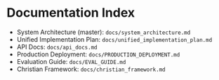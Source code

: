 # Documentation Index

- System Architecture (master): `docs/system_architecture.md`
- Unified Implementation Plan: `docs/unified_implementation_plan.md`
- API Docs: `docs/api_docs.md`
- Production Deployment: `docs/PRODUCTION_DEPLOYMENT.md`
- Evaluation Guide: `docs/EVAL_GUIDE.md`
- Christian Framework: `docs/christian_framework.md`

